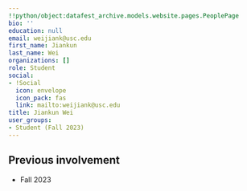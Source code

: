 ```yaml
---
!!python/object:datafest_archive.models.website.pages.PeoplePage
bio: ''
education: null
email: weijiank@usc.edu
first_name: Jiankun
last_name: Wei
organizations: []
role: Student
social:
- !Social
  icon: envelope
  icon_pack: fas
  link: mailto:weijiank@usc.edu
title: Jiankun Wei
user_groups:
- Student (Fall 2023)
---
```



## Previous involvement

* Fall 2023

